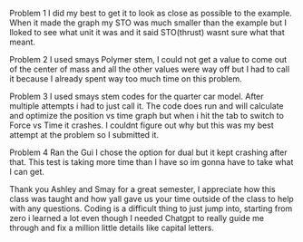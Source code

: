 Problem 1 I did my best to get it to look as close as possible to the example. When it made the graph my STO was much smaller than the example but I lloked to see what unit it was and it said STO(thrust) wasnt sure what that meant.

Problem 2 I used smays Polymer stem, I could not get a value to come out of the center of mass and all the other values were way off but I had to call it because I already spent way too much time on this problem.

Problem 3 I used smays stem codes for the quarter car model. After multiple attempts i had to just call it. The code does run and will calculate and optimize the position vs time graph but when i hit the tab to switch to Force vs Time it crashes. I couldnt figure out why but this was my best attempt at the problem so I submitted it.

Problem 4 Ran the Gui I chose the option for dual but it kept crashing after that. This test is taking more time than I have so im gonna have to take what I can get.

Thank you Ashley and Smay for a great semester, I appreciate how this class was taught and how yall gave us your time outside of the class to help with any questions. Coding is a difficult thing to just jump into, starting from zero i learned a lot even though I needed Chatgpt to really guide me through and fix a million little details like capital letters.
